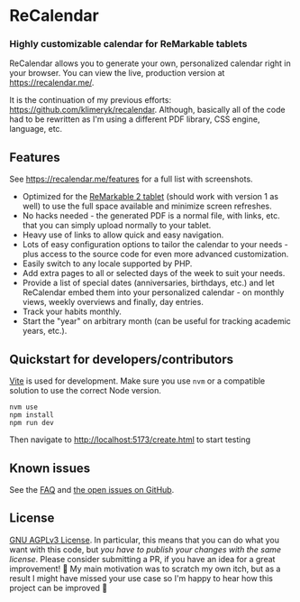 # ReCalendar
### Highly customizable calendar for ReMarkable tablets

ReCalendar allows you to generate your own, personalized calendar right in your browser. You can view the live, production version at https://recalendar.me/.

It is the continuation of my previous efforts: https://github.com/klimeryk/recalendar. Although, basically all of the code had to be rewritten as I'm using a different PDF library, CSS engine, language, etc.

## Features

See https://recalendar.me/features for a full list with screenshots.

 - Optimized for the [ReMarkable 2 tablet](https://remarkable.com/store/remarkable-2) (should work with version 1 as well) to use the full space available and minimize screen refreshes.
 - No hacks needed - the generated PDF is a normal file, with links, etc. that you can simply upload normally to your tablet.
 - Heavy use of links to allow quick and easy navigation.
 - Lots of easy configuration options to tailor the calendar to your needs - plus access to the source code for even more advanced customization.
 - Easily switch to any locale supported by PHP.
 - Add extra pages to all or selected days of the week to suit your needs.
 - Provide a list of special dates (anniversaries, birthdays, etc.) and let ReCalendar embed them into your personalized calendar - on monthly views, weekly overviews and finally, day entries.
 - Track your habits monthly.
 - Start the "year" on arbitrary month (can be useful for tracking academic years, etc.).

## Quickstart for developers/contributors

[Vite](https://vitejs.dev/) is used for development. Make sure you use `nvm` or a compatible solution to use the correct Node version.

```
nvm use
npm install
npm run dev
```

Then navigate to [http://localhost:5173/create.html](http://localhost:5173/create.html) to start testing

## Known issues

See the [FAQ](https://recalendar.me/faq) and [the open issues on GitHub](https://github.com/klimeryk/recalendar.js/issues).

## License

[GNU AGPLv3 License](https://github.com/klimeryk/recalendar.js/blob/main/LICENSE). In particular, this means that you can do what you want with this code, but *you have to publish your changes with the same license*. Please consider submitting a PR, if you have an idea for a great improvement! 🙏 My main motivation was to scratch my own itch, but as a result I might have missed your use case so I'm happy to hear how this project can be improved 🙇
